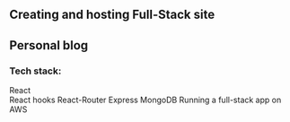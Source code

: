 ## Creating and hosting Full-Stack site
## Personal blog

### Tech stack:
React\
React hooks 
React-Router 
Express 
MongoDB 
Running a full-stack app on AWS 
